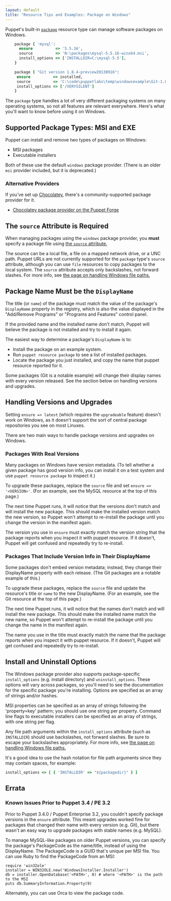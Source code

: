 ```yaml
---
layout: default
title: "Resource Tips and Examples: Package on Windows"
---
```


[package]: /references/3.6.latest/type.html#package
[source]: /references/3.6.latest/type.html#package-attribute-source

Puppet's built-in [`package`][package] resource type can manage software packages on Windows.

~~~ ruby
    package { 'mysql':
      ensure          => '5.5.16',
      source          => 'N:\packages\mysql-5.5.16-winx64.msi',
      install_options => ['INSTALLDIR=C:\mysql-5.5'],
    }

    package { "Git version 1.8.4-preview20130916":
     ensure          => installed,
     source          => 'C:\code\puppetlabs\temp\windowsexample\Git-1.8.4-preview20130916.exe',
     install_options => ['/VERYSILENT']
    }
~~~

The `package` type handles a lot of very different packaging systems on many operating systems, so not all features are relevant everywhere. Here's what you'll want to know before using it on Windows.


## Supported Package Types: MSI and EXE

Puppet can install and remove two types of packages on Windows:

* MSI packages
* Executable installers

Both of these use the default `windows` package provider. (There is an older `msi` provider included, but it is deprecated.)

### Alternative Providers

If you've set up [Chocolatey](https://chocolatey.org/), there's a community-supported package provider for it.

* [Chocolatey package provider on the Puppet Forge](https://forge.puppetlabs.com/rismoney/chocolatey)

## The `source` Attribute is Required

When managing packages using the `windows` package provider, you **must** specify a package file using [the `source` attribute.][source]

The source can be a local file, a file on a mapped network drive, or a UNC path. Puppet URLs are not currently supported for the `package` type's `source` attribute, although you can use `file` resources to copy packages to the local system. The `source` attribute accepts only backslashes, not forward slashes. For more info, see [the page on handling Windows file paths.](./file_paths.html)


## Package Name Must be the `DisplayName`

The title (or `name`) of the package must match the value of the package's `DisplayName` property in the registry, which is also the value displayed in the "Add/Remove Programs" or "Programs and Features" control panel.

If the provided name and the installed name don't match, Puppet will believe the package is not installed and try to install it again.

The easiest way to determine a package's `DisplayName` is to:

* Install the package on an example system.
* Run `puppet resource package` to see a list of installed packages.
* Locate the package you just installed, and copy the name that puppet resource reported for it.

Some packages (Git is a notable example) will change their display names with every version released. See the section below on handling versions and upgrades.

## Handling Versions and Upgrades

Setting `ensure => latest` (which requires the `upgradeable` feature) doesn't work on Windows, as it doesn't support the sort of central package repositories you see on most Linuxes.

There are two main ways to handle package versions and upgrades on Windows.

### Packages With Real Versions

Many packages on Windows have version metadata. (To tell whether a given package has good version info, you can install it on a test system and use `puppet resource package` to inspect it.)

To upgrade these packages, replace the `source` file and set `ensure => '<VERSION>'`. (For an example, see the MySQL resource at the top of this page.)

The next time Puppet runs, it will notice that the versions don't match and will install the new package. This should make the installed version match the new version, so Puppet won't attempt to re-install the package until you change the version in the manifest again.

The version you use in `ensure` must exactly match the version string that the package reports when you inspect it with puppet resource. If it doesn't, Puppet will get confused and repeatedly try to re-install.

### Packages That Include Version Info in Their DisplayName

Some packages don't embed version metadata; instead, they change their DisplayName property with each release. (The Git packages are a notable example of this.)

To upgrade these packages, replace the `source` file and update the resource's title or `name` to the new DisplayName. (For an example, see the Git resource at the top of this page.)

The next time Puppet runs, it will notice that the names don't match and will install the new package. This should make the installed name match the new name, so Puppet won't attempt to re-install the package until you change the name in the manifest again.

The name you use in the title must exactly match the name that the package reports when you inspect it with puppet resource. If it doesn't, Puppet will get confused and repeatedly try to re-install.


## Install and Uninstall Options

The Windows package provider also supports package-specific `install_options` (e.g. install directory) and `uninstall_options`. These options will vary across packages, so you'll need to see the documentation for the specific package you're installing. Options are specified as an array of strings and/or hashes.

MSI properties can be specified as an array of strings following the 'property=key' pattern; you should use one string per property. Command line flags to executable installers can be specified as an array of strings, with one string per flag.

Any file path arguments within the `install_options` attribute (such as `INSTALLDIR`) should use backslashes, not forward slashes. Be sure to escape your backslashes appropriately. For more info, see [the page on handling Windows file paths.](./file_paths.html)

It's a good idea to use the hash notation for file path arguments since they may contain spaces, for example:

~~~ ruby
install_options => [ { 'INSTALLDIR' => "${packagedir}" } ]
~~~


## Errata

### Known Issues Prior to Puppet 3.4 / PE 3.2

Prior to Puppet 3.4.0 / Puppet Enterprise 3.2, you couldn't specify package versions in the `ensure` attribute. This meant upgrades worked fine for packages that changed their name with every version (e.g. Git), but there wasn't an easy way to upgrade packages with stable names (e.g. MySQL).

To manage MySQL-like packages on older Puppet versions, you can specify the package's PackageCode as the name/title, instead of using the DisplayName. The PackageCode is a GUID that's unique per MSI file. You can use Ruby to find the PackageCode from an MSI:

	require 'win32ole'
	installer = WIN32OLE.new('WindowsInstaller.Installer')
	db = installer.OpenDatabase('<PATH>', 0) # where '<PATH>' is the path to the MSI
	puts db.SummaryInformation.Property(9)

Alternately, you can use Orca to view the package code.
